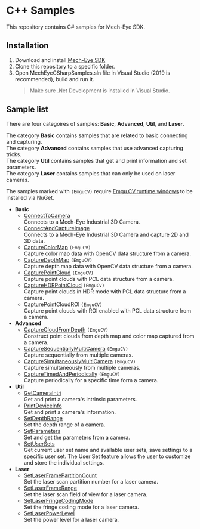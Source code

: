 # C++ Samples

This repository contains C# samples for Mech-Eye SDK.

## Installation

1. Download and install [Mech-Eye SDK](https://www.mech-mind.com/download/camera-sdk.html)
2. Clone this repository to a specific folder.
3. Open MechEyeCSharpSamples.sln file in Visual Studio (2019 is recommended), build and run it.
    > Make sure .Net Development is installed in Visual Studio.

## Sample list

There are four categoires of samples: **Basic**, **Advanced**, **Util**, and **Laser**.  

The category **Basic** contains samples that are related to basic connecting and capturing.  
The category **Advanced** contains samples that use advanced capturing tricks.  
The category **Util** contains samples that get and print information and set parameters.  
The category **Laser** contains samples that can only be used on laser cameras.  

The samples marked with `(EmguCV)` require [Emgu.CV.runtime.windows](https://www.nuget.org/packages/Emgu.CV.runtime.windows/) to be installed via NuGet.

- **Basic**
  - [ConnectToCamera](https://github.com/MechMindRobotics/mecheye_csharp_samples/tree/main/source/Basic/ConnectToCamera)  
    Connects to a Mech-Eye Industrial 3D Camera.
  - [ConnectAndCaptureImage](https://github.com/MechMindRobotics/mecheye_csharp_samples/tree/main/source/Basic/ConnectAndCaptureImage)  
    Connects to a Mech-Eye Industrial 3D Camera and capture 2D and 3D data.
  - [CaptureColorMap](https://github.com/MechMindRobotics/mecheye_csharp_samples/tree/main/source/Basic/CaptureColorMap) `(EmguCV)`  
    Capture color map data with OpenCV data structure from a camera.
  - [CaptureDepthMap](https://github.com/MechMindRobotics/mecheye_csharp_samples/tree/main/source/Basic/CaptureDepthMap) `(EmguCV)`  
    Capture depth map data with OpenCV data structure from a camera.
  - [CapturePointCloud](https://github.com/MechMindRobotics/mecheye_csharp_samples/tree/main/source/Basic/CapturePointCloud) `(EmguCV)`  
    Capture point clouds with PCL data structure from a camera.
  - [CaptureHDRPointCloud](https://github.com/MechMindRobotics/mecheye_csharp_samples/tree/main/source/Basic/CaptureHDRPointCloud) `(EmguCV)`  
    Capture point clouds in HDR mode with PCL data structure from a camera.
  - [CapturePointCloudROI](https://github.com/MechMindRobotics/mecheye_csharp_samples/tree/main/source/Basic/CapturePointCloudROI) `(EmguCV)`  
    Capture point clouds with ROI enabled with PCL data structure from a camera.
- **Advanced**
  - [CaptureCloudFromDepth](https://github.com/MechMindRobotics/mecheye_csharp_samples/tree/main/source/Advanced/CaptureCloudFromDepth) `(EmguCV)`  
    Construct point clouds from depth map and color map captured from a camera.
  - [CaptureSequentiallyMultiCamera](https://github.com/MechMindRobotics/mecheye_csharp_samples/tree/main/source/Advanced/CaptureSequentiallyMultiCamera) `(EmguCV)`  
    Capture sequentially from multiple cameras.
  - [CaptureSimultaneouslyMultiCamera](https://github.com/MechMindRobotics/mecheye_csharp_samples/tree/main/source/Advanced/CaptureSimultaneouslyMultiCamera) `(EmguCV)`  
    Capture simultaneously from multiple cameras.
  - [CaptureTimedAndPeriodically](https://github.com/MechMindRobotics/mecheye_csharp_samples/tree/main/source/Advanced/CaptureTimedAndPeriodically) `(EmguCV)`  
    Capture periodically for a specific time form a camera.
- **Util**
  - [GetCameraIntri](https://github.com/MechMindRobotics/mecheye_csharp_samples/tree/main/source/Util/GetCameraIntri)  
    Get and print a camera's intrinsic parameters.
  - [PrintDeviceInfo](https://github.com/MechMindRobotics/mecheye_csharp_samples/tree/main/source/Util/PrintDeviceInfo)  
    Get and print a camera's information.
  - [SetDepthRange](https://github.com/MechMindRobotics/mecheye_csharp_samples/tree/main/source/Util/SetDepthRange)  
    Set the depth range of a camera.
  - [SetParameters](https://github.com/MechMindRobotics/mecheye_csharp_samples/tree/main/source/Util/SetParameters)  
    Set and get the parameters from a camera.
  - [SetUserSets](https://github.com/MechMindRobotics/mecheye_csharp_samples/tree/main/source/Util/SetUserSets)  
    Get current user set name and available user sets, save settings to a specific user set. The User Set feature allows the user to customize and store the individual settings.
- **Laser**
  - [SetLaserFramePartitionCount](https://github.com/MechMindRobotics/mecheye_csharp_samples/tree/main/source/Laser/SetLaserFramePartitionCount)  
    Set the laser scan partition number for a laser camera.
  - [SetLaserFrameRange](https://github.com/MechMindRobotics/mecheye_csharp_samples/tree/main/source/Laser/SetLaserFrameRange)  
    Set the laser scan field of view for a laser camera.
  - [SetLaserFringeCodingMode](https://github.com/MechMindRobotics/mecheye_csharp_samples/tree/main/source/Laser/SetLaserFringeCodingMode)  
    Set the fringe coding mode for a laser camera.
  - [SetLaserPowerLevel](https://github.com/MechMindRobotics/mecheye_csharp_samples/tree/main/source/Laser/SetLaserPowerLevel)  
    Set the power level for a laser camera.
